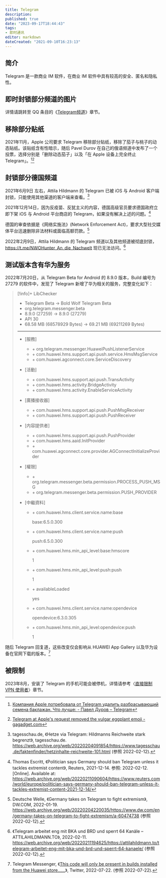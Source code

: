 ```yaml
---
title: Telegram
description:
published: true
date: "2023-09-17T18:44:43"
tags:
- 即时通讯
editor: markdown
dateCreated: "2021-09-10T16:23:13"
---
```


## 简介

Telegram 是一款商业 IM 软件，在商业 IM 软件中具有较高的安全、匿名和隐私性。

## 即时封锁部分频道的图片

详情请跳转至 QQ 条目的《[Telegram频道](/company/腾讯/QQ.md#Telegram频道)》章节。

## 移除部分贴纸

2021年11月，Apple 公司要求 Telegram 移除部分贴纸，移除了茄子与桃子的动态贴纸。该贴纸含有性暗示，随后 Pavel Durov 在自己的俄语频道中发布了一个投票，选择分别是「删除动态茄子」以及「在 Apple 设备上完全终止 Telegram」。[^dr37][^406]

[^dr37]: [Компания Apple потребовала от Telegram удалить разбрасывающий семена баклажан. Что лучше: - Павел Дуров – Telegram](https://web.archive.org/web/20211127055721/https://t.me/s/durov_russia/37)

[^406]: [Telegram at Apple's request removed the vulgar eggplant emoji - gagadget.com](https://web.archive.org/web/20211128062406/https://gagadget.com/en/91773-telegram-at-apples-request-removed-the-vulgar-eggplant-emoji/)

## 封锁部分德国频道

2021年6月9日 左右，Attila Hildmann 的 Telegram 已被 iOS 与 Android 客户端封锁，只能使用其他渠道的客户端来查看。[^101]

[^101]: tagesschau.de, 《Hetze via Telegram: Hildmanns Reichweite stark begrenzt》, tagesschau.de. <https://web.archive.org/web/20220204091854/https://www.tagesschau.de/faktenfinder/hetzinhalte-reichweite-101.html> (参照 2022-02-12).


2021年12月14日，因为反疫苗、反犹主义的内容，德国高级官员要求德国政府立即下架 iOS 与 Android 平台商店的 Telegram，如果没有解决上述的问题。[^psgsb]

[^psgsb]: Thomas Escritt, 《Politician says Germany should ban Telegram unless it tackles extremist content》, Reuters, 2021-12-14. 参照: 2022-02-12. [Online]. Available at: <https://web.archive.org/web/20220211090604/https://www.reuters.com/world/europe/politician-says-germany-should-ban-telegram-unless-it-tackles-extremist-content-2021-12-14/>

德国的审查依据是《网络实施法》(Network Enforcement Act)，要求大型社交媒体平台迅速删除非法材料或面临高额罚款。[^60474738]

[^60474738]: Deutsche Welle, 《Germany takes on Telegram to fight extremism》, DW.COM, 2022-01-19. <https://web.archive.org/web/20220204220035/https://www.dw.com/en/germany-takes-on-telegram-to-fight-extremism/a-60474738> (参照 2022-02-12).

2022年2月9日，Attila Hildmann 的 Telegram 频道以及其他频道被彻底封锁，<https://t.me/NWOHunter_An_die_Nachwelt> 现已无法访问。[^64-ka]

[^64-ka]: 《Telegram arbeitet eng mit BKA und BRD und sperrt 64 Kanäle – ATTILAHILDMANN.TO》, 2022-02-11. <https://web.archive.org/web/20220211194625/https://attilahildmann.to/telegram-arbeitet-eng-mit-bka-und-brd-und-sperrt-64-kanaele/> (参照 2022-02-12).

## 测试版本含有华为服务

2022年7月20日，从 Telegram Beta for Android 的 8.9.0 版本，Build 编号为 27279 的软件中，发现了 Telegram 新增了华为相关的服务，完整变化如下：

> [!info]+ LibChecker
>
> +   Telegram Beta → Bold Wolf Telegram Beta
> +   org.telegram.messenger.beta
> +   8.9.0 (27259) → 8.9.0 (27279)
> +   API 30
> +   68.58 MB (68578929 Bytes) → 69.21 MB (69211269 Bytes)
> 
> ---
>
> +   [服務]
>
>     +   \+ org.telegram.messenger.HuaweiPushListenerService
>     +   \+ com.huawei.hms.support.api.push.service.HmsMsgService
>     +   \+ com.huawei.agconnect.core.ServiceDiscovery
>
> +   [活動]
>
>     +   \+ com.huawei.hms.support.api.push.TransActivity
>     +   \+ com.huawei.hms.activity.BridgeActivity
>     +   \+ com.huawei.hms.activity.EnableServiceActivity
>
> +   [廣播接收器]
>
>     +   \+ com.huawei.hms.support.api.push.PushMsgReceiver
>     +   \+ com.huawei.hms.support.api.push.PushReceiver
>
> +   [内容提供者]
>
>     +   \+ com.huawei.hms.support.api.push.PushProvider
>     +   \+ com.huawei.hms.aaid.InitProvider
>     +   \+ com.huawei.agconnect.core.provider.AGConnectInitializeProvider
>
> +   [權限]
>
>     +   \+ org.telegram.messenger.beta.permission.PROCESS_PUSH_MSG
>     +   \+ org.telegram.messenger.beta.permission.PUSH_PROVIDER
>
> +   [中繼資料]
>
>     +   \+ com.huawei.hms.client.service.name:base
>
>         base:6.5.0.300
>
>     +   \+ com.huawei.hms.client.service.name:push
>
>         push:6.5.0.300
>
>     +   \+ com.huawei.hms.min_api_level:base:hmscore
>
>         1
>
>     +   \+ com.huawei.hms.min_api_level:push:push
>
>         1
>
>     +   \+ availableLoaded
>
>         yes
>
>     +   \+ com.huawei.hms.client.service.name:opendevice
>
>         opendevice:6.3.0.305
>
>     +   \+ com.huawei.hms.min_api_level:opendevice:push
>
>         1

随后 Telegram 回复道，这些改变仅会影响从 HUAWEI App Gallery 以及华为设备在官网下载的版本。[^1550242842076856320]

[^1550242842076856320]: Telegram Messenger, 《[This code will only be present in builds installed from the Huawei store……](https://web.archive.org/web/20220722044612/https://twitter.com/telegram/status/1550242842076856320)》, Twitter, 2022-07-22. (参照 2022-07-22).

## 被限制

2023年8月，安装了 Telegram 的手机可能会被停机，详情请参考〈[直接限制 VPN 使用者](/censorship/技术/GFW.md#直接限制-vpn-使用者)〉章节。
